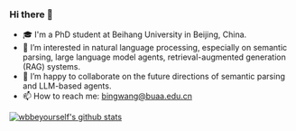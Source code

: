 ### Hi there 👋

- 🎓 I'm a PhD student at Beihang University in Beijing, China.
- 🔭 I’m interested in natural language processing, especially on semantic parsing, large language model agents, retrieval-augmented generation (RAG) systems.
- 👯 I’m happy to collaborate on the future directions of semantic parsing and LLM-based agents.
- 📫 How to reach me: bingwang@buaa.edu.cn

[![wbbeyourself's github stats](https://github-readme-stats.vercel.app/api?username=wbbeyourself&show_icons=true)](https://github-readme-stats.vercel.app/api?username=wbbeyourself&show_icons=true)
